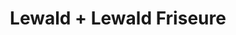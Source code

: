 ---
title: "Lewald + Lewald Friseure"
url: /wennigsen-deister/lewald-lewald-friseure/
shop: Friseur
---